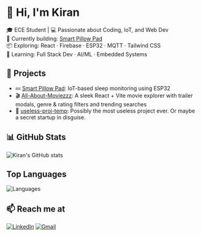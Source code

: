# 👋 Hi, I'm Kiran

🎓 ECE Student | 💻 Passionate about Coding, IoT, and Web Dev  
🚀 Currently building: [Smart Pillow Pad](https://github.com/krn-sm/smartpillowpad)  
📦 Exploring: React · Firebase · ESP32 · MQTT · Tailwind CSS  
🌱 Learning: Full Stack Dev · AI/ML · Embedded Systems

## 🔨 Projects
- 💤 [Smart Pillow Pad](https://github.com/krn-sm/smartpillowpad): IoT-based sleep monitoring using ESP32
- 🎬 [All-About-Moviezzz](https://github.com/krn-sm/my-first-react-app): A sleek React + Vite movie explorer with trailer modals, genre & rating filters and trending searches
- 🔮 [useless-proj-temp](https://github.com/krn-sm/useless-proj-temp): Possibly the most useless project ever. Or maybe a secret startup in disguise.
<!--- 🌐 [Portfolio Website](https://github.com/krn-sm/portfolio): Personal portfolio built with React + Vite-->

## 📊 GitHub Stats
![Kiran's GitHub stats](https://github-readme-stats.vercel.app/api?username=krn-sm&show_icons=true&theme=radical)

## Top Languages
![Languages](https://github-readme-stats.vercel.app/api/top-langs/?username=krn-sm)

## 📫 Reach me at
[![LinkedIn](https://img.shields.io/badge/LinkedIn-blue?logo=linkedin)](https://linkedin.com/in/kiran-s-m-here)
[![Gmail](https://img.shields.io/badge/Gmail-red?logo=gmail&logoColor=white)](mailto:your.kiranmanikkath20@gmail.com)


<!--
- 🔭 I’m currently working on ...
- 🌱 I’m currently learning ...
- 👯 I’m looking to collaborate on ...
- 🤔 I’m looking for help with ...
- 💬 Ask me about ...
- 📫 How to reach me: ...
- 😄 Pronouns: ...
- ⚡ Fun fact: ...
-->
